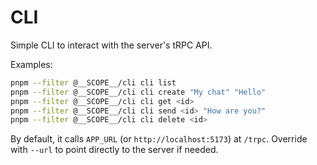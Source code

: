 # CLI

Simple CLI to interact with the server's tRPC API.

Examples:

```bash
pnpm --filter @__SCOPE__/cli cli list
pnpm --filter @__SCOPE__/cli cli create "My chat" "Hello"
pnpm --filter @__SCOPE__/cli cli get <id>
pnpm --filter @__SCOPE__/cli cli send <id> "How are you?"
pnpm --filter @__SCOPE__/cli cli delete <id>
```

By default, it calls `APP_URL` (or `http://localhost:5173`) at `/trpc`. Override with `--url` to point directly to the server if needed.


